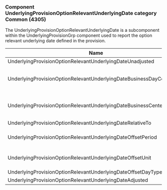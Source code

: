 ### Component UnderlyingProvisionOptionRelevantUnderlyingDate category Common (4305)

The UnderlyingProvisionOptionRelevantUnderlyingDate is a subcomponent within the UnderlyingProvisionGrp component used to report the option relevant underlying date defined in the provision.

| Name                                                                 | Tag   | Req'd | Documentation                                                                                                                               |
|----------------------------------------------------------------------|-------|----------|-------------------------------------------------------------------------------------------------------------------------------|
| UnderlyingProvisionOptionRelevantUnderlyingDateUnadjusted            | 42142 |       |                                                                                                                                |
| UnderlyingProvisionOptionRelevantUnderlyingDateBusinessDayConvention | 42143 |       | When specified, this overrides the business day convention defined in the UnderlyingDateAdjustment component in UnderlyingInstrument. The specified value would be specific to this instance of the provisional option relevant underlying date. |
| UnderlyingProvisionOptionRelevantUnderlyingDateBusinessCenterGrp     | group |       | When specified, this overrides the business centers defined in the UnderlyingDateAdjustment component in UnderlyingInstrument. The specified values would be specific to this instance of the provisional option relevent underlying date.       |
| UnderlyingProvisionOptionRelevantUnderlyingDateRelativeTo            | 42144 |       |                                                                                                                                |
| UnderlyingProvisionOptionRelevantUnderlyingDateOffsetPeriod          | 42145 |       | Conditionally required when UnderlyingProvisionOptionRelevantUnderlyingDateOffsetUnit(42146) is specified.                                                                                                                               |
| UnderlyingProvisionOptionRelevantUnderlyingDateOffsetUnit            | 42146 |       | Conditionally required when UnderlyingProvisionOptionRelevantUnderlyingDateOffsetPeriod(42145) is specified.                                                                                                                               |
| UnderlyingProvisionOptionRelevantUnderlyingDateOffsetDayType         | 42147 |       |                                                                                                                                |
| UnderlyingProvisionOptionRelevantUnderlyingDateAdjusted              | 42148 |       |                                                                                                                                |

